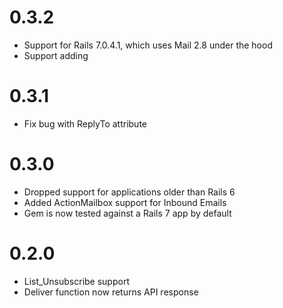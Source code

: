 # 0.3.2

- Support for Rails 7.0.4.1, which uses Mail 2.8 under the hood
- Support adding 

# 0.3.1

- Fix bug with ReplyTo attribute

# 0.3.0

- Dropped support for applications older than Rails 6
- Added ActionMailbox support for Inbound Emails
- Gem is now tested against a Rails 7 app by default

# 0.2.0

- List_Unsubscribe support
- Deliver function now returns API response
